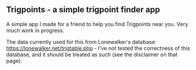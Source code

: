 Trigpoints - a simple trigpoint finder app
------------------------------------------

A simple app I made for a friend to help you find Trigpoints near you. Very much work in progress.

The data currently used for this from Lonewalker's database: https://lonewalker.net/trigtable.php - I've not tested the correctness of this database, and it should be treated as such (see the disclaimer on that page). 
